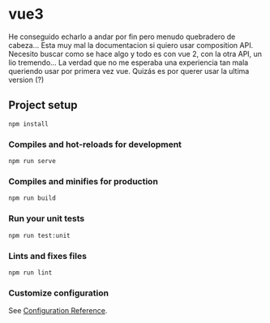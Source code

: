 # vue3

He conseguido echarlo a andar por fin pero menudo quebradero de cabeza... Esta muy mal la documentacion si quiero usar composition API. Necesito buscar como se hace algo y todo es con vue 2, con la otra API, un lio tremendo... La verdad que no me esperaba una experiencia tan mala queriendo usar por primera vez vue. Quizás es por querer usar la ultima version (?)

## Project setup

```
npm install
```

### Compiles and hot-reloads for development

```
npm run serve
```

### Compiles and minifies for production

```
npm run build
```

### Run your unit tests

```
npm run test:unit
```

### Lints and fixes files

```
npm run lint
```

### Customize configuration

See [Configuration Reference](https://cli.vuejs.org/config/).

